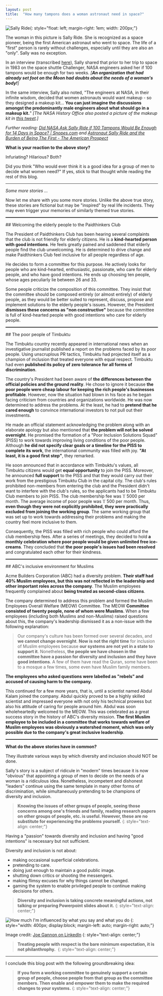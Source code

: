 ```yaml
---
layout: post
title:  "How many tampons does a woman astronaut need in space?"
---
```


![Sally Ride](/assets/images/sally-ride.jpeg){: style="float: left; margin-right: 1em; width: 200px;"}

The woman in this picture is Sally Ride. She is recognized as a space pioneer, being the first American astronaut who went to space. The life of a "first" person is rarely without challenges, especially until they are also an "only". Sally was no exception.

In an interview (transcribed [here](https://archive.is/LvSjZ)), Sally shared that prior to her trip to space in 1983 on the space shuttle Challenger, NASA engineers asked her if 100 tampons would be enough for two weeks. _[**An organization that had already set foot on the Moon had doubts about the needs of a woman's body!**]_

In the same interview, Sally also noted, "The engineers at NASA, in their infinite wisdom, decided that women astronauts would want makeup - so they designed a makeup kit... **You can just imagine the discussions amongst the predominantly male engineers about what should go in a makeup kit.**" _[The NASA History Office also posted a picture of the makeup kit in [this tweet](https://twitter.com/NASAhistory/status/953266844458201088).]_

*Further reading: [Did NASA Ask Sally Ride if 100 Tampons Would Be Enough for 14 Days in Space? \| Snopes.com](https://www.snopes.com/fact-check/nasa-sally-ride-100-tampons/) and [Astronaut Sally Ride and the Burden of Being The First - The American Prospect](https://prospect.org/culture/books/astronaut-sally-ride-burden-first/)*

**What is your reaction to the above story?**

Infuriating? Hilarious? Both?

Did you think "Who would ever think it is a good idea for a group of men to decide what women need?" If yes, stick to that thought while reading the rest of this blog.

---

*Some more stories ...*

Now let me share with you some more stories. Unlike the above true story, these stories are fictional but may be "inspired" by real life incidents. They may even trigger your memories of similarly themed true stories.

<hr style="border-bottom: dotted 1px #000" />
## Welcoming the elderly people to the Paidthinkers Club

The President of Paidthinkers Club has been hearing several complaints that the club is not friendly for elderly citizens. He is a **kind-hearted person with good intentions**. He feels greatly pained and saddened that elderly people find the club unwelcoming. He is determined to drive change and make Paidthinkers Club feel inclusive for all people regardless of age.

He decides to form a committee for this purpose. He actively looks for people who are kind-hearted, enthusiastic, passionate, who care for elderly people, and who have good intentions. He ends up choosing ten people, whose ages peculiarly lie between 26 and 33.

Some people criticize the composition of this committee. They insist that the committee should be composed entirely (or almost entirely) of elderly people, as they would be better suited to represent, discuss, propose and implement solutions to the elderly people's issues. However, the President **dismisses these concerns as "non constructive"** because the committee is full of kind-hearted people with good intentions who care for elderly people.

<hr style="border-bottom: dotted 1px #000" />
## The poor people of Timbuktu

The Timbuktu country recently appeared in international news when an investigative journalist published a report on the problems faced by its poor people. Using unscruplous PR tactics, Timbuktu had projected itself as a champion of inclusion that treated everyone with equal respect. Timbuktu had even **published its policy of zero tolerance for all forms of discrimination**.

The country's President had been aware of **the differences between the official policies and the ground reality**. He chose to ignore it because **the poor people were cheap labour for keeping the rich people's businesses profitable**. However, now the situation had blown in his face as he began facing criticism from countries and organizations worldwide. He was now determined to address the problems. At the least, he had to **pretend that he cared enough** to convince international investors to not pull out their investments.

He made an official statement acknowledging the problem along with an elaborate apology but also mentioned that **the problem will not be solved overnight**. He promised the formation of a "Poor Inclusion Solutions Squad" (PISS) to work towards improving living conditions of the poor people. Although **he did not specify clear goals or a timeline for the PISS to complete its work**, the international community was filled with joy. **"At least, it is a good first step"**, they remarked.

He soon announced that in accordance with Timbuktu's values, all Timbuktu citizens would get **equal opportunity** to join the PISS. Moreover, he announced **full support** to the PISS and that they would carry out their work from the prestigious Timbuktu Club in the capital city. The club's rules prohibited non-members from entering the club and the President didn't want to interfere with the club's rules, so the applicants had to be Timbuktu Club members to join PISS. The club membership fee was 𝕋 5000 per month. The average income of poor people was 𝕋 500 per month. Thus, **even though they were not explicitly prohibited, they were practically excluded from joining the working group**. The same working group that was set up to work towards addressing their problems and making the country feel more inclusive to them. 

Consequently, the PISS was filled with rich people who could afford the club membership fees. After a series of meetings, they decided to hold **a monthly celebration where poor people would be given unlimited free ice-creams**. They concluded that **the poor people's issues had been resolved** and congratulated each other for their kindness. 

<hr style="border-bottom: dotted 1px #000" />
## ABC's inclusive environment for Muslims

Acme Builders Corporation (ABC) had a diversity problem. **Their staff had 40% Muslim employees, but this was not reflected in the leadership and other important roles across the company**. The Muslim employees frequently complained about **being treated as second-class citizens**.

The company determined to address this problem and formed the Muslim Employees Overall Welfare (MEOW) Committee. The MEOW **Committee consisted of twenty people, none of whom were Muslims**. When a few employees (including both Muslims and non-Muslims) raised questions about this, the company's leadership dismissed it as a non-issue with the following explanation:

> Our company's culture has been formed over several decades, and **we cannot change overnight**. **Now is not the right time** for inclusion of Muslim employees because **our systems are not yet in a state to support it**. Nonetheless, **the people we have chosen in the committee have a passion for diversity and inclusion and they have good intentions**. A few of them have read the Quran, some have been to a mosque a few times, some even have Muslim family members.

**The employees who asked questions were labelled as "rebels" and accused of causing harm to the company.**

This continued for a few more years, that is, until a scientist named Abdul Kalam joined the company. Abdul quickly proved to be a highly skilled scientist and impressed everyone with not only his technical prowess but also his attitude of caring for people around him. Abdul was soon wholeheartedly welcomed to the MEOW. This was celebrated as a great success story in the history of ABC's diversity mission. **The first Muslim employee to be included in a committee that works towards welfare of Muslim employees was obviously a watershed moment, which was only possible due to the company's great inclusive leadership**. 

<hr style="border-bottom: dotted 1px #000" />

**What do the above stories have in common?**

They illustrate various ways by which diversity and inclusion should NOT be done.

Sally's story is a subject of ridicule in "modern" times because it is now "obvious" that appointing a group of men to decide on the needs of a woman is a ridiculous idea. Nonetheless, incompetent and dishonest "leaders" continue using the same template in many other forms of discrimination, while simultaneously pretending to be champions of diversity and inclusion.

> **Knowing the issues of other groups of people, seeing those concerns among one's friends and family, reading research papers on other groups of people, etc. is useful. However, these are no substitute for experiencing the problems yourself.**
{: style="text-align: center;"}

Having a "passion" towards diversity and inclusion and having "good intentions" is necessary but not sufficient.

Diversity and inclusion is not about:

* making occasional superficial celebrations.
* pretending to care.
* doing just enough to maintain a good public image.
* shutting down critics or shooting the messengers.
* making flimsy excuses for why things cannot be changed.
* gaming the system to enable privileged people to continue making decisions for others.

> **Diversity and inclusion is taking concrete meaningful actions, not talking or preparing Powerpoint slides about it.**
{: style="text-align: center;"}

![How much I'm influenced by what you say and what you do](/assets/images/how-much-influenced.jpeg)
{: style="width: 400px; display:block; margin-left: auto; margin-right: auto;"}

Image credit: [Joe Gannon on LinkedIn](https://www.linkedin.com/posts/joe-gannon_this-is-relevant-to-everybody-leadership-activity-7024284040006397952-ZXBu)
{: style="text-align: center;"}

> **Treating people with respect is the bare minimum expectation, it is not philanthrophy.** 
{: style="text-align: center;"}

---

I conclude this blog post with the following groundbreaking idea:

> **If you form a working committee to genuinely support a certain group of people, choose people from that group as the committee members. Then enable and empower them to make the required changes to your systems.**
{: style="text-align: center;"}
